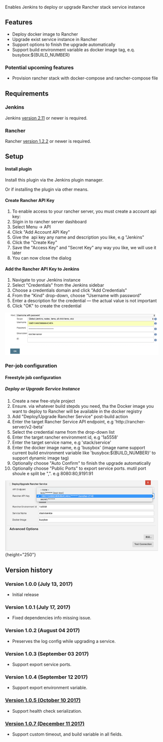 Enables Jenkins to deploy or upgrade Rancher stack service instance

## Features

-   Deploy docker image to Rancher 
-   Upgrade exist service instance in Rancher
-   Support options to finish the upgrade automatically 
-   Support build environment variable as docker image tag, e.q.
    busybox:${BUILD\_NUMBER}

### Potential upcoming features

-   Provision rancher stack with docker-compose and rancher-compose file

## Requirements

### Jenkins

Jenkins [version 2.11](https://jenkins.io/changelog-stable/#v2.11) or
newer is required.

### Rancher

Rancher [version
1.2.2](https://github.com/rancher/rancher/releases/tag/v1.2.2) or newer
is required.

## Setup

#### Install plugin

Install this plugin via the Jenkins plugin manager.

Or if installing the plugin via other means.

#### Create Rancher API Key

1.  To enable access to your rancher server, you must create a account
    api key:
2.  Siigin in to rancher server dashboard
3.  Select Menu → API
4.  Click "Add Account API Key"
5.  Give the  api key any name and description you like, e.g "Jenkins"
6.  Click the "Create Key"
7.  Save the "Access Key" and "Secret Key" any way you like, we will use
    it later
8.  You can now close the dialog 

#### Add the Rancher API Key to Jenkins

1.  Navigate to your Jenkins instance
2.  Select "Credentials" from the Jenkins sidebar
3.  Choose a credentials domain and click "Add Credentials"
4.  From the "Kind" drop-down, choose "Username with password"
5.  Enter a description for the credential — the actual value is not
    important
6.  Click "OK" to create the credential

![](docs/images/secret_config.png)

### Per-job configuration

#### Freestyle job configuration

##### Deploy or Upgrade Service Instance

1.  Create a new free-style project
2.  Ensure. via whatever build stepds you need, tha the Docker image you
    want to deploy to Rancher will be available in the docker registry
3.  Add "Deploy/Upgrade Rancher Service" post-build action
4.  Enter the target Rancher Service API endpoint, e.g
    'http://rancher-server/v2-beta'
5.  Select the credential name from the drop-down list
6.  Enter the target rancher environment id, e.g '1a5558'
7.  Enter the target service name, e.g 'stack/service'
8.  Enter the docker image name, e.g 'busybox' (image name support
    current build environment variable like 'busybox:${BUILD\_NUMBER}'
    to support dynamic image tag)
9.  Optionally choose "Auto Confirm" to finish the upgrade automatically
10. Optionally choose "Public Ports" to export service ports. mutil port
    shoule e split be ",". e.g 8080:80,9191:91

![](docs/images/job_config.png){height="250"}

## Version history

### Version 1.0.0 (July 13, 2017)

-   Initial release

### Version 1.0.1 (July 17, 2017)

-   Fixed dependencies info missing issue.

### Version 1.0.2 (August 04 2017)

-   Preserves the log config while upgrading a service.

### Version 1.0.3 (September 03 2017)

-   Support export service ports.

### Version 1.0.4 (September 12 2017)

-   Support export environment variable.

### [Version 1.0.5 (October 10 2017)](https://github.com/jenkinsci/rancher-plugin#version-105-october-10-2017)

-   Support health check serialization.

### [Version 1.0.7 (December 11 2017)](https://github.com/jenkinsci/rancher-plugin#version-107-december-11-2017)

-   Support custom timeout, and build variable in all fields.

 

 

 
